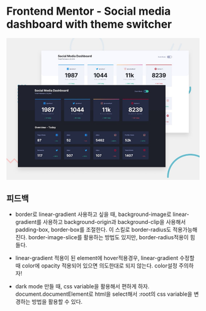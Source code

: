 # Frontend Mentor - Social media dashboard with theme switcher

![Design preview for the Social media dashboard with theme switcher coding challenge](./design/desktop-preview.jpg)

## 피드백

- border로 linear-gradient 사용하고 싶을 때,
  background-image로 linear-gradient를 사용하고
  background-origin과 background-clip을 사용해서
  padding-box, border-box를 조절한다.
  이 스킬로 border-radius도 적용가능해진다.
  border-image-slice를 활용하는 방법도 있지만,
  border-radius적용이 힘들다.

- linear-gradient 적용이 된 element에 hover적용경우, linear-gradient 수정할 때 color에 opacity 적용되어 있으면 의도한대로 되지 않는다. color설정 주의하자!

- dark mode 만들 때, css variable을 활용해서 편하게 하자.
  document.documentElement로 html을 select해서 :root의 css variable을 변경하는 방법을 활용할 수 있다.
